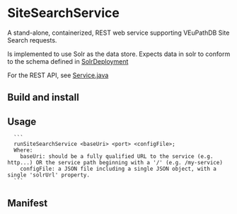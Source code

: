 # SiteSearchService
A stand-alone, containerized, REST web service supporting VEuPathDB Site Search requests.  

Is implemented to use Solr as the data store.  Expects data in solr to conform to the schema defined in [SolrDeployment](https://github.com/VEuPathDB/SolrDeployment/tree/master/configsets/site-search/conf)

For the REST API, see [Service.java](Service/src/main/java/org/gusdb/sitesearch/service/Service.java)

## Build and install

## Usage
      ```
      runSiteSearchService <baseUri> <port> <configFile>;
      Where:
        baseUri: should be a fully qualified URL to the service (e.g. http...) OR the service path beginning with a '/' (e.g. /my-service)
        configFile: a JSON file including a single JSON object, with a single 'solrUrl' property. 
      ```
## Manifest


